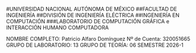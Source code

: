 #UNIVERSIDAD NACIONAL AUTÓNOMA DE MÉXICO
##FACULTAD DE INGENIERÍA
##DIVISIÓN DE INGENIERÍA ELÉCTRICA
##INGENIERÍA EN COMPUTACIÓN
###LABORATORIO DE COMPUTACIÓN GRÁFICA e INTERACCIÓN HUMANO COMPUTADORA


NOMBRE COMPLETO: Patricio Alfaro Domínguez
Nº de Cuenta: 320051665
GRUPO DE LABORATORIO: 13
GRUPO DE TEORÍA: 06
SEMESTRE 2026-1
